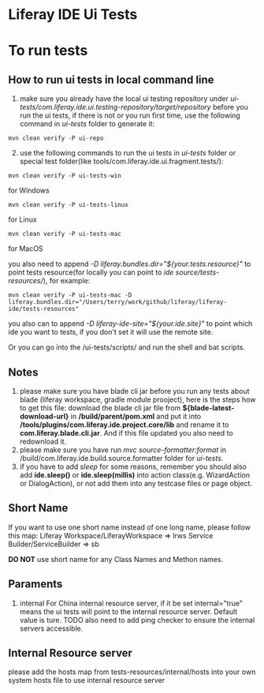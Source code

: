 # Liferay IDE Ui Tests
# To run tests

## How to run ui tests in local command line
1. make sure you already have the local ui testing repository under *ui-tests/com.liferay.ide.ui.testing-repository/target/repository* before you run the ui tests, if there is not or you run first time, use the following command in *ui-tests* folder to generate it:

```
mvn clean verify -P ui-repo
```

2. use the following commands to run the ui tests in *ui-tests* folder or special test folder(like tools/com.liferay.ide.ui.fragment.tests/):

```
mvn clean verify -P ui-tests-win
```
for Windows

```
mvn clean verify -P ui-tests-linux
```
for Linux

```
mvn clean verify -P ui-tests-mac
```
for MacOS

you also need to append  *-D liferay.bundles.dir="${your.tests.resource}"* to point tests resource(for locally you can point to *ide source/tests-resources/*), for example:
```
mvn clean verify -P ui-tests-mac -D liferay.bundles.dir="/Users/terry/work/github/liferay/liferay-ide/tests-resources"
```

you also can to append *-D liferay-ide-site="${your.ide.site}"* to point which ide you want to tests, if you don't set it will use the remote site.

Or you can go into the /ui-tests/scripts/ and run the shell and bat scripts.

## Notes
1. please make sure you have blade cli jar before you run any tests about blade (liferay workspace, gradle module prooject), here is the steps how to get this file:
download the blade cli jar file from **${blade-latest-download-url}** in **/build/parent/pom.xml** and put it into **/tools/plugins/com.liferay.ide.project.core/lib** and rename it to **com.liferay.blade.cli.jar**.
And if this file updated you also need to redownload it.
2. please make sure you have run *mvc source-formatter:format* in /build/com.liferay.ide.build.source.formatter folder for *ui-tests*.
3. if you have to add *sleep* for some reasons, remember you should also add **ide.sleep()** or **ide.sleep(millis)** into action class(e.g. WizardAction or DialogAction), or not add them into any testcase files or page object.

## Short Name
If you want to use one short name instead of one long name, please follow this map:
Liferay Workspace/LiferayWorkspace => lrws
Service Builder/ServiceBuilder => sb

**DO NOT** use short name for any Class Names and Methon names.

## Paraments
1. internal
For China internal resource server, if it be set internal="true" means the ui tests will point to the internal resource server. Default value is ture. TODO also need to add ping checker to ensure the internal servers accessible.

## Internal Resource server
please add the hosts map from tests-resources/internal/hosts into your own system hosts file to use internal resource server
